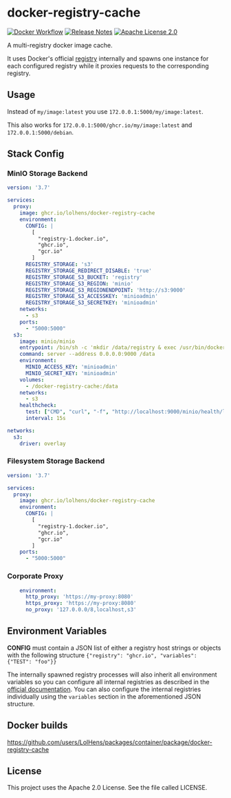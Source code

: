 # docker-registry-cache
[![Docker Workflow](https://github.com/LolHens/docker-registry-cache/workflows/Docker/badge.svg)](https://github.com/LolHens/docker-registry-cache/actions?query=workflow%3ADocker)
[![Release Notes](https://img.shields.io/github/release/LolHens/docker-registry-cache.svg?maxAge=3600)](https://github.com/LolHens/docker-registry-cache/releases/latest)
[![Apache License 2.0](https://img.shields.io/github/license/LolHens/docker-registry-cache.svg?maxAge=3600)](https://www.apache.org/licenses/LICENSE-2.0)

A multi-registry docker image cache.

It uses Docker's official [registry](https://docs.docker.com/registry/) internally and spawns one instance for each configured registry while it proxies requests to the corresponding registry.

## Usage
Instead of `my/image:latest` you use `172.0.0.1:5000/my/image:latest`.

This also works for `172.0.0.1:5000/ghcr.io/my/image:latest` and `172.0.0.1:5000/debian`.

## Stack Config
### MinIO Storage Backend
```yml
version: '3.7'

services:
  proxy:
    image: ghcr.io/lolhens/docker-registry-cache
    environment:
      CONFIG: |
        [
          "registry-1.docker.io",
          "ghcr.io",
          "gcr.io"
        ]
      REGISTRY_STORAGE: 's3'
      REGISTRY_STORAGE_REDIRECT_DISABLE: 'true'
      REGISTRY_STORAGE_S3_BUCKET: 'registry'
      REGISTRY_STORAGE_S3_REGION: 'minio'
      REGISTRY_STORAGE_S3_REGIONENDPOINT: 'http://s3:9000'
      REGISTRY_STORAGE_S3_ACCESSKEY: 'minioadmin'
      REGISTRY_STORAGE_S3_SECRETKEY: 'minioadmin'
    networks:
      - s3
    ports:
      - "5000:5000"
  s3:
    image: minio/minio
    entrypoint: /bin/sh -c 'mkdir /data/registry & exec /usr/bin/docker-entrypoint.sh "$$@"' --
    command: server --address 0.0.0.0:9000 /data
    environment:
      MINIO_ACCESS_KEY: 'minioadmin'
      MINIO_SECRET_KEY: 'minioadmin'
    volumes:
      - /docker-registry-cache:/data
    networks:
      - s3
    healthcheck:
      test: ["CMD", "curl", "-f", "http://localhost:9000/minio/health/live"]
      interval: 15s

networks:
  s3:
    driver: overlay
```

### Filesystem Storage Backend
```yml
version: '3.7'

services:
  proxy:
    image: ghcr.io/lolhens/docker-registry-cache
    environment:
      CONFIG: |
        [
          "registry-1.docker.io",
          "ghcr.io",
          "gcr.io"
        ]
    ports:
      - "5000:5000"
```

### Corporate Proxy
```yml
    environment:
      http_proxy: 'https://my-proxy:8080'
      https_proxy: 'https://my-proxy:8080'
      no_proxy: '127.0.0.0/8,localhost,s3'
```

## Environment Variables
**CONFIG** must contain a JSON list of either a registry host strings or objects with the following structure `{"registry": "ghcr.io", "variables": {"TEST": "foo"}}`

The internally spawned registry processes will also inherit all environment variables so you can configure all internal registries as described in the [official documentation](https://docs.docker.com/registry/configuration/).
You can also configure the internal registries individually using the `variables` section in the aforementioned JSON structure.

## Docker builds
https://github.com/users/LolHens/packages/container/package/docker-registry-cache

## License
This project uses the Apache 2.0 License. See the file called LICENSE.
